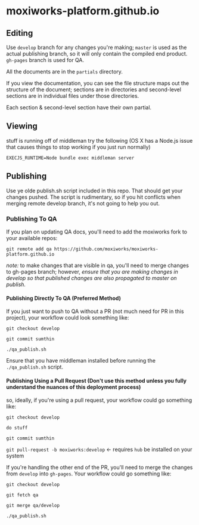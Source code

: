 # moxiworks-platform.github.io


## Editing

Use `develop` branch for any changes you're making; `master` is used as the actual publishing branch, 
so it will only contain the compiled end product. `gh-pages` branch is used for QA.

All the documents are in the `partials` directory. 

If you view the documentation, you can see the file structure maps out the structure of the document; 
sections are in directories and second-level sections are in individual files under those directories.

Each section & second-level section have their own partial. 

## Viewing
stuff is running off of middleman try the following (OS X has a Node.js issue that causes things to 
stop working if you just run normally)

```shell
EXECJS_RUNTIME=Node bundle exec middleman server
```

## Publishing

Use ye olde publish.sh script included in this repo. That should get your changes pushed. The script 
is rudimentary, so if you hit conflicts when merging remote develop branch, it's not going to help
you out.

### Publishing To QA

If you plan on updating QA docs, you'll need to add the moxiworks fork to your available repos:

`git remote add qa https://github.com/moxiworks/moxiworks-platform.github.io`

*note:* to make changes that are visible in qa, you'll need to merge changes to gh-pages branch; however, *ensure that you are making changes in develop so that published changes are also propagated to master on publish.*


#### Publishing Directly To QA (Preferred Method)

If you just want to push to QA without a PR (not much need for PR in this project), your workflow could look something like:


`git checkout develop`


`git commit sumthin`


`./qa_publish.sh`

Ensure that you have middleman installed before running the `./qa_publish.sh` script.


#### Publishing Using a Pull Request (Don't use this method unless you fully understand the nuances of this deployment process)

so, ideally, if you're using a pull request, your workflow could go something like:

`git checkout develop`


`do stuff`


`git commit sumthin`


`git pull-request -b moxiworks:develop` <- requires `hub` be installed on your system


If you're handling the other end of the PR, you'll need to merge the changes from `develop` into `gh-pages`. Your workflow could go something like:

`git checkout develop`


`git fetch qa`


`git merge qa/develop`


`./qa_publish.sh`


